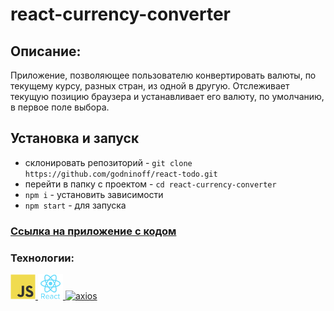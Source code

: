 # react-currency-converter

## Описание:

Приложение, позволяющее пользователю конвертировать валюты, по текущему курсу, разных стран, из одной в другую.
Отслеживает текущую позицию браузера и устанавливает его валюту, по умолчанию, в первое поле выбора.

## **Установка и запуск**

- склонировать репозиторий - `git clone https://github.com/godninoff/react-todo.git`
- перейти в папку с проектом - `cd react-currency-converter`
- `npm i` - установить зависимости
- `npm start` - для запуска

### [Ссылка на приложение с кодом](https://codesandbox.io/p/github/godninoff/react-currency-converter/draft/awesome-http?file=%2FREADME.md&selection=%5B%7B%22endColumn%22%3A1%2C%22endLineNumber%22%3A30%2C%22startColumn%22%3A1%2C%22startLineNumber%22%3A30%7D%5D)

### Технологии:

<p align="left"> 
<a href="https://developer.mozilla.org/en-US/docs/Web/JavaScript" target="_blank"> <img src="https://raw.githubusercontent.com/devicons/devicon/master/icons/javascript/javascript-original.svg" alt="javascript" width="40" height="40"/> </a> 
<a href="https://reactjs.org/" target="_blank"> <img src="https://raw.githubusercontent.com/devicons/devicon/master/icons/react/react-original-wordmark.svg" alt="react" width="40" height="40"/> 
<a href="https://axios-http.com/ru/docs/intro" target="_blank"> <img src="https://encrypted-tbn0.gstatic.com/images?q=tbn:ANd9GcQ85l0k2eZftufqD6YIvxmjuL81YCOiseleEQ&usqp=CAU" alt="axios" width="40" height="40"/>
</p>
